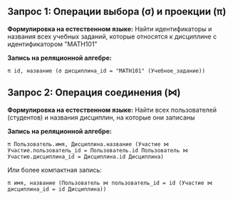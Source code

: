## Запрос 1: Операции выбора (σ) и проекции (π)

**Формулировка на естественном языке:**
Найти идентификаторы и названия всех учебных заданий, которые относятся к дисциплине с идентификатором "MATH101"

**Запись на реляционной алгебре:**
```
π id, название (σ дисциплина_id = "MATH101" (Учебное_задание))
```

## Запрос 2: Операция соединения (⋈)

**Формулировка на естественном языке:**
Найти всех пользователей (студентов) и названия дисциплин, на которые они записаны

**Запись на реляционной алгебре:**
```
π Пользователь.имя, Дисциплина.название (Участие ⋈ Участие.пользователь_id = Пользователь.id Пользователь ⋈ Участие.дисциплина_id = Дисциплина.id Дисциплина)
```

Или более компактная запись:
```
π имя, название (Пользователь ⋈ пользователь_id = id (Участие ⋈ дисциплина_id = id Дисциплина))
```
